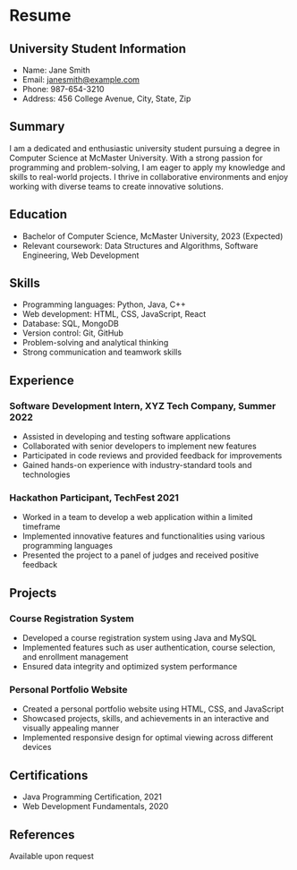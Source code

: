 # Resume

## University Student Information

- Name: Jane Smith
- Email: janesmith@example.com
- Phone: 987-654-3210
- Address: 456 College Avenue, City, State, Zip

## Summary

I am a dedicated and enthusiastic university student pursuing a degree in Computer Science at McMaster University. With a strong passion for programming and problem-solving, I am eager to apply my knowledge and skills to real-world projects. I thrive in collaborative environments and enjoy working with diverse teams to create innovative solutions.

## Education

- Bachelor of Computer Science, McMaster University, 2023 (Expected)
- Relevant coursework: Data Structures and Algorithms, Software Engineering, Web Development

## Skills

- Programming languages: Python, Java, C++
- Web development: HTML, CSS, JavaScript, React
- Database: SQL, MongoDB
- Version control: Git, GitHub
- Problem-solving and analytical thinking
- Strong communication and teamwork skills

## Experience

### Software Development Intern, XYZ Tech Company, Summer 2022

- Assisted in developing and testing software applications
- Collaborated with senior developers to implement new features
- Participated in code reviews and provided feedback for improvements
- Gained hands-on experience with industry-standard tools and technologies

### Hackathon Participant, TechFest 2021

- Worked in a team to develop a web application within a limited timeframe
- Implemented innovative features and functionalities using various programming languages
- Presented the project to a panel of judges and received positive feedback

## Projects

### Course Registration System

- Developed a course registration system using Java and MySQL
- Implemented features such as user authentication, course selection, and enrollment management
- Ensured data integrity and optimized system performance

### Personal Portfolio Website

- Created a personal portfolio website using HTML, CSS, and JavaScript
- Showcased projects, skills, and achievements in an interactive and visually appealing manner
- Implemented responsive design for optimal viewing across different devices

## Certifications

- Java Programming Certification, 2021
- Web Development Fundamentals, 2020

## References

Available upon request
